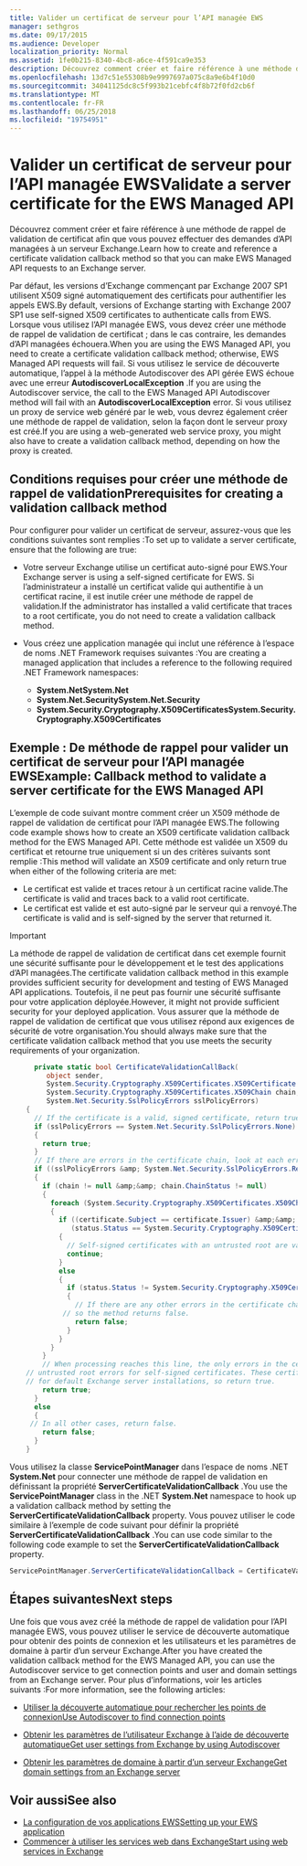 ```yaml
---
title: Valider un certificat de serveur pour l’API managée EWS
manager: sethgros
ms.date: 09/17/2015
ms.audience: Developer
localization_priority: Normal
ms.assetid: 1fe0b215-8340-4bc8-a6ce-4f591ca9e353
description: Découvrez comment créer et faire référence à une méthode de rappel de validation de certificat afin que vous pouvez effectuer des demandes d’API managées à un serveur Exchange.
ms.openlocfilehash: 13d7c51e55308b9e9997697a075c8a9e6b4f10d0
ms.sourcegitcommit: 34041125dc8c5f993b21cebfc4f8b72f0fd2cb6f
ms.translationtype: MT
ms.contentlocale: fr-FR
ms.lasthandoff: 06/25/2018
ms.locfileid: "19754951"
---
```

# <a name="validate-a-server-certificate-for-the-ews-managed-api"></a><span data-ttu-id="10213-103">Valider un certificat de serveur pour l’API managée EWS</span><span class="sxs-lookup"><span data-stu-id="10213-103">Validate a server certificate for the EWS Managed API</span></span>

<span data-ttu-id="10213-104">Découvrez comment créer et faire référence à une méthode de rappel de validation de certificat afin que vous pouvez effectuer des demandes d’API managées à un serveur Exchange.</span><span class="sxs-lookup"><span data-stu-id="10213-104">Learn how to create and reference a certificate validation callback method so that you can make EWS Managed API requests to an Exchange server.</span></span>
  
<span data-ttu-id="10213-105">Par défaut, les versions d’Exchange commençant par Exchange 2007 SP1 utilisent X509 signé automatiquement des certificats pour authentifier les appels EWS.</span><span class="sxs-lookup"><span data-stu-id="10213-105">By default, versions of Exchange starting with Exchange 2007 SP1 use self-signed X509 certificates to authenticate calls from EWS.</span></span> <span data-ttu-id="10213-106">Lorsque vous utilisez l’API managée EWS, vous devez créer une méthode de rappel de validation de certificat ; dans le cas contraire, les demandes d’API managées échouera.</span><span class="sxs-lookup"><span data-stu-id="10213-106">When you are using the EWS Managed API, you need to create a certificate validation callback method; otherwise, EWS Managed API requests will fail.</span></span> <span data-ttu-id="10213-107">Si vous utilisez le service de découverte automatique, l’appel à la méthode Autodiscover des API gérée EWS échoue avec une erreur **AutodiscoverLocalException** .</span><span class="sxs-lookup"><span data-stu-id="10213-107">If you are using the Autodiscover service, the call to the EWS Managed API Autodiscover method will fail with an **AutodiscoverLocalException** error.</span></span> <span data-ttu-id="10213-108">Si vous utilisez un proxy de service web généré par le web, vous devrez également créer une méthode de rappel de validation, selon la façon dont le serveur proxy est créé.</span><span class="sxs-lookup"><span data-stu-id="10213-108">If you are using a web-generated web service proxy, you might also have to create a validation callback method, depending on how the proxy is created.</span></span> 
  
## <a name="prerequisites-for-creating-a-validation-callback-method"></a><span data-ttu-id="10213-109">Conditions requises pour créer une méthode de rappel de validation</span><span class="sxs-lookup"><span data-stu-id="10213-109">Prerequisites for creating a validation callback method</span></span>
<span data-ttu-id="10213-110"><a name="bk_prereq"> </a></span><span class="sxs-lookup"><span data-stu-id="10213-110"></span></span>

<span data-ttu-id="10213-111">Pour configurer pour valider un certificat de serveur, assurez-vous que les conditions suivantes sont remplies :</span><span class="sxs-lookup"><span data-stu-id="10213-111">To set up to validate a server certificate, ensure that the following are true:</span></span> 
  
- <span data-ttu-id="10213-112">Votre serveur Exchange utilise un certificat auto-signé pour EWS.</span><span class="sxs-lookup"><span data-stu-id="10213-112">Your Exchange server is using a self-signed certificate for EWS.</span></span> <span data-ttu-id="10213-113">Si l’administrateur a installé un certificat valide qui authentifie à un certificat racine, il est inutile créer une méthode de rappel de validation.</span><span class="sxs-lookup"><span data-stu-id="10213-113">If the administrator has installed a valid certificate that traces to a root certificate, you do not need to create a validation callback method.</span></span> 
    
- <span data-ttu-id="10213-114">Vous créez une application managée qui inclut une référence à l’espace de noms .NET Framework requises suivantes :</span><span class="sxs-lookup"><span data-stu-id="10213-114">You are creating a managed application that includes a reference to the following required .NET Framework namespaces:</span></span> 
    
  - <span data-ttu-id="10213-115">**System.Net**</span><span class="sxs-lookup"><span data-stu-id="10213-115">**System.Net**</span></span>
  - <span data-ttu-id="10213-116">**System.Net.Security**</span><span class="sxs-lookup"><span data-stu-id="10213-116">**System.Net.Security**</span></span>  
  - <span data-ttu-id="10213-117">**System.Security.Cryptography.X509Certificates**</span><span class="sxs-lookup"><span data-stu-id="10213-117">**System.Security.Cryptography.X509Certificates**</span></span>
    
## <a name="example-callback-method-to-validate-a-server-certificate-for-the-ews-managed-api"></a><span data-ttu-id="10213-118">Exemple : De méthode de rappel pour valider un certificat de serveur pour l’API managée EWS</span><span class="sxs-lookup"><span data-stu-id="10213-118">Example: Callback method to validate a server certificate for the EWS Managed API</span></span>
<span data-ttu-id="10213-119"><a name="bk_example"> </a></span><span class="sxs-lookup"><span data-stu-id="10213-119"></span></span>

<span data-ttu-id="10213-120">L’exemple de code suivant montre comment créer un X509 méthode de rappel de validation de certificat pour l’API managée EWS.</span><span class="sxs-lookup"><span data-stu-id="10213-120">The following code example shows how to create an X509 certificate validation callback method for the EWS Managed API.</span></span> <span data-ttu-id="10213-121">Cette méthode est validée un X509 du certificat et retourne true uniquement si un des critères suivants sont remplie :</span><span class="sxs-lookup"><span data-stu-id="10213-121">This method will validate an X509 certificate and only return true when either of the following criteria are met:</span></span> 
  
- <span data-ttu-id="10213-122">Le certificat est valide et traces retour à un certificat racine valide.</span><span class="sxs-lookup"><span data-stu-id="10213-122">The certificate is valid and traces back to a valid root certificate.</span></span>    
- <span data-ttu-id="10213-123">Le certificat est valide et est auto-signé par le serveur qui a renvoyé.</span><span class="sxs-lookup"><span data-stu-id="10213-123">The certificate is valid and is self-signed by the server that returned it.</span></span> 
    
> [!IMPORTANT]
> <span data-ttu-id="10213-124">La méthode de rappel de validation de certificat dans cet exemple fournit une sécurité suffisante pour le développement et le test des applications d’API managées.</span><span class="sxs-lookup"><span data-stu-id="10213-124">The certificate validation callback method in this example provides sufficient security for development and testing of EWS Managed API applications.</span></span> <span data-ttu-id="10213-125">Toutefois, il ne peut pas fournir une sécurité suffisante pour votre application déployée.</span><span class="sxs-lookup"><span data-stu-id="10213-125">However, it might not provide sufficient security for your deployed application.</span></span> <span data-ttu-id="10213-126">Vous assurer que la méthode de rappel de validation de certificat que vous utilisez répond aux exigences de sécurité de votre organisation.</span><span class="sxs-lookup"><span data-stu-id="10213-126">You should always make sure that the certificate validation callback method that you use meets the security requirements of your organization.</span></span> 
  
```cs
      private static bool CertificateValidationCallBack(
         object sender,
         System.Security.Cryptography.X509Certificates.X509Certificate certificate,
         System.Security.Cryptography.X509Certificates.X509Chain chain,
         System.Net.Security.SslPolicyErrors sslPolicyErrors)
    {
      // If the certificate is a valid, signed certificate, return true.
      if (sslPolicyErrors == System.Net.Security.SslPolicyErrors.None)
      {
        return true;
      }
      // If there are errors in the certificate chain, look at each error to determine the cause.
      if ((sslPolicyErrors &amp; System.Net.Security.SslPolicyErrors.RemoteCertificateChainErrors) != 0)
      {
        if (chain != null &amp;&amp; chain.ChainStatus != null)
        {
          foreach (System.Security.Cryptography.X509Certificates.X509ChainStatus status in chain.ChainStatus)
          {
            if ((certificate.Subject == certificate.Issuer) &amp;&amp;
               (status.Status == System.Security.Cryptography.X509Certificates.X509ChainStatusFlags.UntrustedRoot))
            {
              // Self-signed certificates with an untrusted root are valid. 
              continue;
            }
            else
            {
              if (status.Status != System.Security.Cryptography.X509Certificates.X509ChainStatusFlags.NoError)
              {
                // If there are any other errors in the certificate chain, the certificate is invalid,
             // so the method returns false.
                return false;
              }
            }
          }
        }
        // When processing reaches this line, the only errors in the certificate chain are 
    // untrusted root errors for self-signed certificates. These certificates are valid
    // for default Exchange server installations, so return true.
        return true;
      }
      else
      {
     // In all other cases, return false.
        return false;
      }
    }

```

<span data-ttu-id="10213-127">Vous utilisez la classe **ServicePointManager** dans l’espace de noms .NET **System.Net** pour connecter une méthode de rappel de validation en définissant la propriété **ServerCertificateValidationCallback** .</span><span class="sxs-lookup"><span data-stu-id="10213-127">You use the **ServicePointManager** class in the .NET **System.Net** namespace to hook up a validation callback method by setting the **ServerCertificateValidationCallback** property.</span></span> <span data-ttu-id="10213-128">Vous pouvez utiliser le code similaire à l’exemple de code suivant pour définir la propriété **ServerCertificateValidationCallback** .</span><span class="sxs-lookup"><span data-stu-id="10213-128">You can use code similar to the following code example to set the **ServerCertificateValidationCallback** property.</span></span> 
  
```cs
ServicePointManager.ServerCertificateValidationCallback = CertificateValidationCallBack;

```

## <a name="next-steps"></a><span data-ttu-id="10213-129">Étapes suivantes</span><span class="sxs-lookup"><span data-stu-id="10213-129">Next steps</span></span>
<span data-ttu-id="10213-130"><a name="bk_example"> </a></span><span class="sxs-lookup"><span data-stu-id="10213-130"></span></span>

<span data-ttu-id="10213-131">Une fois que vous avez créé la méthode de rappel de validation pour l’API managée EWS, vous pouvez utiliser le service de découverte automatique pour obtenir des points de connexion et les utilisateurs et les paramètres de domaine à partir d’un serveur Exchange.</span><span class="sxs-lookup"><span data-stu-id="10213-131">After you have created the validation callback method for the EWS Managed API, you can use the Autodiscover service to get connection points and user and domain settings from an Exchange server.</span></span> <span data-ttu-id="10213-132">Pour plus d’informations, voir les articles suivants :</span><span class="sxs-lookup"><span data-stu-id="10213-132">For more information, see the following articles:</span></span>
  
- [<span data-ttu-id="10213-133">Utiliser la découverte automatique pour rechercher les points de connexion</span><span class="sxs-lookup"><span data-stu-id="10213-133">Use Autodiscover to find connection points</span></span>](how-to-use-autodiscover-to-find-connection-points.md)
    
- [<span data-ttu-id="10213-134">Obtenir les paramètres de l’utilisateur Exchange à l’aide de découverte automatique</span><span class="sxs-lookup"><span data-stu-id="10213-134">Get user settings from Exchange by using Autodiscover</span></span>](how-to-get-user-settings-from-exchange-by-using-autodiscover.md)
    
- [<span data-ttu-id="10213-135">Obtenir les paramètres de domaine à partir d’un serveur Exchange</span><span class="sxs-lookup"><span data-stu-id="10213-135">Get domain settings from an Exchange server</span></span>](how-to-get-domain-settings-from-an-exchange-server.md)
    
## <a name="see-also"></a><span data-ttu-id="10213-136">Voir aussi</span><span class="sxs-lookup"><span data-stu-id="10213-136">See also</span></span>

- [<span data-ttu-id="10213-137">La configuration de vos applications EWS</span><span class="sxs-lookup"><span data-stu-id="10213-137">Setting up your EWS application</span></span>](setting-up-your-ews-application.md)  
- [<span data-ttu-id="10213-138">Commencer à utiliser les services web dans Exchange</span><span class="sxs-lookup"><span data-stu-id="10213-138">Start using web services in Exchange</span></span>](start-using-web-services-in-exchange.md)
    

